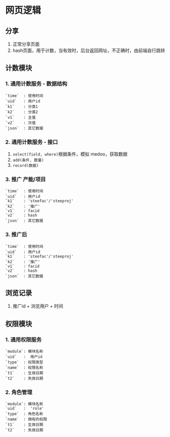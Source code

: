 # 网页逻辑

## 分享

1. 正常分享页面
2. hash页面，用于计数，当有效时，后台返回网址，不正确时，由前端自行跳转

## 计数模块

### 1. 通用计数服务 - 数据结构


    `time`  : 使用时间
    `uid`   : 用户id
    `k1`    : 分类1
    `k2`    : 分类2
    `v1`    : 主值
    `v2`    : 次值
    `json`  : 其它数据


### 2. 通用计数服务 - 接口

1. `select(field, where)`根据条件，模拟 medoo，获取数据
1. `add(条件, 数量)`
1. `record(数据)`
    
### 3. 推广 产能/项目

    `time`  : 使用时间
    `uid`   : 用户id
    `k1`    : 'steefac'/'steeproj'
    `k2`    : '推广'
    `v1`    : facid
    `v2`    : hash
    `json`  : 其它数据

### 3. 推广后

    `time`  : 使用时间
    `uid`   : 用户id
    `k1`    : 'steefac'/'steeproj'
    `k2`    : '推广'
    `v1`    : facid
    `v2`    : hash
    `json`  : 其它数据


## 浏览记录

1. 推广id + 浏览用户 + 时间


## 权限模块

### 1. 通用权限服务

    `module`: 模块名称
    `uid`   :  用户id
    `type`  : 权限类型
    `name`  : 权限名称
    `t1`    : 生效日期
    `t2`    : 失效日期


### 2. 角色管理

    `module`: 模块名称
    `uid`   :  'role'
    `type`  : 角色名称
    `name`  : 拥有的权限
    `t1`    : 生效日期
    `t2`    : 失效日期
    
    






